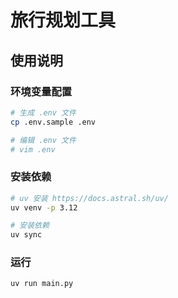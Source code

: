 # 旅行规划工具

## 使用说明

### 环境变量配置

```bash
# 生成 .env 文件
cp .env.sample .env

# 编辑 .env 文件
# vim .env
```

### 安装依赖
```bash
# uv 安装 https://docs.astral.sh/uv/
uv venv -p 3.12

# 安装依赖
uv sync
```

### 运行

```bash
uv run main.py
```